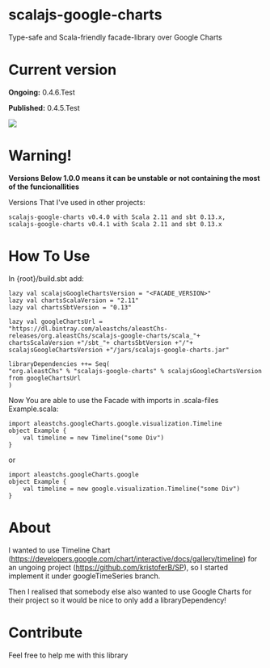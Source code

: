 # scalajs-google-charts
Type-safe and Scala-friendly facade-library over Google Charts

# Current version
**Ongoing:**    0.4.6.Test

**Published:**  0.4.5.Test

<a href='https://bintray.com/aleastchs/aleastChs-releases/scalajs-google-charts/0.4.5.Test/link'><img src='https://api.bintray.com/packages/aleastchs/aleastChs-releases/scalajs-google-charts/images/download.svg?version=0.4.5.Test'></a>

# Warning!
**Versions Below 1.0.0 means it can be unstable or not containing the most of the funcionallities**

Versions That I've used in other projects:
```
scalajs-google-charts v0.4.0 with Scala 2.11 and sbt 0.13.x,
scalajs-google-charts v0.4.1 with Scala 2.11 and sbt 0.13.x
```
# How To Use
In {root}/build.sbt add:
```
lazy val scalajsGoogleChartsVersion = "<FACADE_VERSION>"
lazy val chartsScalaVersion = "2.11"
lazy val chartsSbtVersion = "0.13"

lazy val googleChartsUrl = "https://dl.bintray.com/aleastchs/aleastChs-releases/org.aleastChs/scalajs-google-charts/scala_"+ chartsScalaVersion +"/sbt_"+ chartsSbtVersion +"/"+ scalajsGoogleChartsVersion +"/jars/scalajs-google-charts.jar"

libraryDependencies ++= Seq(
"org.aleastChs" % "scalajs-google-charts" % scalajsGoogleChartsVersion from googleChartsUrl
)
```

Now You are able to use the Facade with imports in .scala-files
Example.scala:
```
import aleastchs.googleCharts.google.visualization.Timeline
object Example {
    val timeline = new Timeline("some Div")
}
```

or

```
import aleastchs.googleCharts.google
object Example {
    val timeline = new google.visualization.Timeline("some Div")
}
```

# About 
I wanted to use Timeline Chart (https://developers.google.com/chart/interactive/docs/gallery/timeline) 
for an ungoing project (https://github.com/kristoferB/SP), 
so I started implement it under googleTimeSeries branch.

Then I realised that somebody else also wanted to use Google Charts 
for their project so it would be nice to only add a libraryDependency!

# Contribute
Feel free to help me with this library
